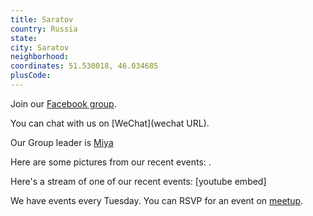 ```yaml
---
title: Saratov
country: Russia
state: 
city: Saratov
neighborhood: 
coordinates: 51.530018, 46.034685
plusCode:
---
```

Join our [Facebook group](https://www.facebook.com/groups/free.code.camp.saratov).

You can chat with us on [WeChat](wechat URL).

Our Group leader is [Miya](freecodecamp.org/miya)

Here are some pictures from our recent events:
![]().

Here's a stream of one of our recent events:
[youtube embed]

We have events every Tuesday. You can RSVP for an event on [meetup](meetupurl).
